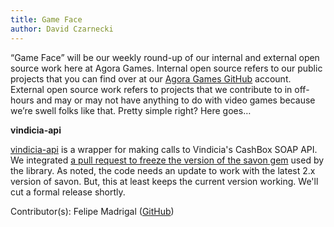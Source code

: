```yaml
---
title: Game Face
author: David Czarnecki
---
```

“Game Face” will be our weekly round-up of our internal and external open source work here at Agora Games. Internal open source refers to our public projects that you can find over at our [Agora Games GitHub](https://github.com/agoragames/) account. External open source work refers to projects that we contribute to in off-hours and may or may not have anything to do with video games because we’re swell folks like that. Pretty simple right? Here goes…

 **vindicia-api**

 [vindicia-api](https://github.com/agoragames/vindicia-api) is a wrapper for making calls to Vindicia's CashBox SOAP API. We integrated [a pull request to freeze the version of the savon gem](https://github.com/agoragames/vindicia-api/pull/4) used by the library. As noted, the code needs an update to work with the latest 2.x version of savon. But, this at least keeps the current version working. We'll cut a formal release shortly.

 Contributor(s): Felipe Madrigal ([GitHub](https://github.com/Madrigal))

